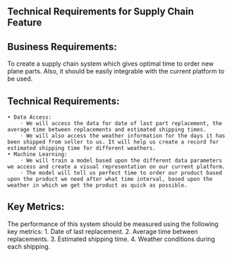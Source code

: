 ## Technical Requirements for Supply Chain Feature
## Business Requirements: 
To create a supply chain system which gives optimal time to order new plane parts. Also, it should be easily integrable with the current platform to be used.

## Technical Requirements: 
    • Data Access: 
        ◦ We will access the data for date of last part replacement, the average time between replacements and estimated shipping times. 
        ◦ We will also access the weather information for the days it has been shipped from seller to us. It will help us create a record for estimated shipping time for different weathers.
    • Machine Learning: 
        ◦ We will train a model based upon the different data parameters we access and create a visual representation on our current platform. 
        ◦ The model will tell us perfect time to order our product based upon the product we need after what time interval, based upon the weather in which we get the product as quick as possible.
        
## Key Metrics: 
The performance of this system should be measured using the following key metrics:
    1. Date of last replacement.
    2. Average time between replacements.
    3. Estimated shipping time.
    4. Weather conditions during each shipping.